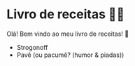 # Livro de receitas 👩‍🍳

Olá! Bem vindo ao meu livro de receitas! 📕

- Strogonoff
- Pavê (ou pacumê? (humor & piadas))
